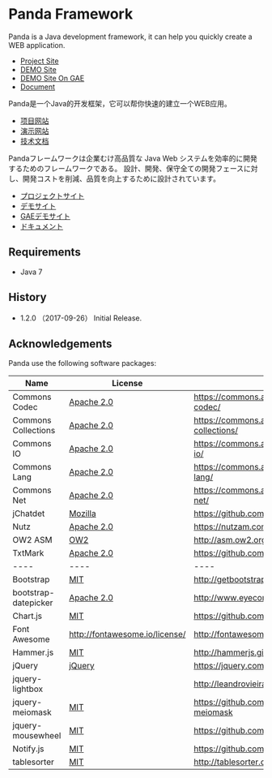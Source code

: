  Panda Framework
=================


Panda is a Java development framework, it can help you quickly create a WEB application.

 - [Project Site](https://pandafw.github.io/panda)
 - [DEMO Site](http://pandafw.tk)
 - [DEMO Site On GAE](http://gae.pandafw.tk)
 - [Document](index_en.md)



Panda是一个Java的开发框架，它可以帮你快速的建立一个WEB应用。

 - [项目网站](https://pandafw.github.io/panda)
 - [演示网站](http://pandafw.tk)
 - [技术文档](index_zh.md)



Pandaフレームワークは企業むけ高品質な Java Web システムを効率的に開発するためのフレームワークである。
設計、開発、保守全ての開発フェースに対し、開発コストを削減、品質を向上するために設計されています。

 - [プロジェクトサイト](https://pandafw.github.io/panda)
 - [デモサイト](http://pandafw.tk)
 - [GAEデモサイト](http://gae.pandafw.tk)
 - [ドキュメント](index_ja.md)


## Requirements
 - Java 7


## History
 - 1.2.0 （2017-09-26）
   Initial Release.



Acknowledgements
----------------

Panda use the following software packages:

| Name                | License                                                       | Source                                                 |
|---------------------|---------------------------------------------------------------|--------------------------------------------------------|
| Commons Codec       | [Apache 2.0](http://www.apache.org/licenses/LICENSE-2.0)      | https://commons.apache.org/proper/commons-codec/       |
| Commons Collections | [Apache 2.0](http://www.apache.org/licenses/LICENSE-2.0)      | https://commons.apache.org/proper/commons-collections/ |
| Commons IO          | [Apache 2.0](http://www.apache.org/licenses/LICENSE-2.0)      | https://commons.apache.org/proper/commons-io/          |
| Commons Lang        | [Apache 2.0](http://www.apache.org/licenses/LICENSE-2.0)      | https://commons.apache.org/proper/commons-lang/        |
| Commons Net         | [Apache 2.0](http://www.apache.org/licenses/LICENSE-2.0)      | https://commons.apache.org/proper/commons-net/         |
| jChatdet            | [Mozilla](https://www.mozilla.org/en-US/MPL/)                 | https://github.com/vidoss/jchardet                     |
| Nutz                | [Apache 2.0](http://www.apache.org/licenses/LICENSE-2.0)      | https://nutzam.com/                                    |
| OW2 ASM             | [OW2](http://asm.ow2.org/license.html)                        | http://asm.ow2.org/                                    |
| TxtMark             | [Apache 2.0](http://www.apache.org/licenses/LICENSE-2.0)      | https://github.com/rjeschke/txtmark                    |
| ----                | ----                                                          | ----                                                   |
| Bootstrap           | [MIT](https://opensource.org/licenses/MIT)                    | http://getbootstrap.com/                               |
| bootstrap-datepicker| [Apache 2.0](http://www.apache.org/licenses/LICENSE-2.0)      | http://www.eyecon.ro/bootstrap-datepicker/             |
| Chart.js            | [MIT](https://opensource.org/licenses/MIT)                    | https://github.com/chartjs/Chart.js                    |
| Font Awesome        | http://fontawesome.io/license/                                | http://fontawesome.io/                                 |
| Hammer.js           | [MIT](https://opensource.org/licenses/MIT)                    | http://hammerjs.github.io/                             |
| jQuery              | [jQuery](https://jquery.org/license/)                         | https://jquery.com/                                    |
| jquery-lightbox     |                                                               | http://leandrovieira.com                               |
| jquery-meiomask     | [MIT](https://opensource.org/licenses/MIT)                    | https://github.com/fabiomcosta/jquery-meiomask         |
| jquery-mousewheel   | [MIT](https://opensource.org/licenses/MIT)                    | https://github.com/jquery/jquery-mousewheel            |
| Notify.js           | [MIT](https://opensource.org/licenses/MIT)                    | https://github.com/jpillora/notifyjs                   |
| tablesorter         | [MIT](https://opensource.org/licenses/MIT)                    | http://tablesorter.com                                 |
